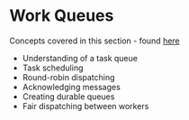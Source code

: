 # Work Queues

Concepts covered in this section - found [here](https://www.rabbitmq.com/tutorials/tutorial-two-python.html)

- Understanding of a task queue
- Task scheduling
- Round-robin dispatching
- Acknowledging messages
- Creating durable queues
- Fair dispatching between workers
